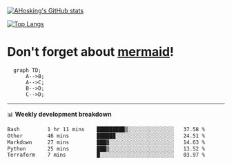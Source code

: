 [![AHosking's GitHub stats](https://github-readme-stats.vercel.app/api?username=ahosking&count_private=true&show_icons=true&theme=onedark&hide_rank=true&include_all_commits=true)](https://github.com/ahosking)

[![Top Langs](https://github-readme-stats.vercel.app/api/top-langs/?username=ahosking&layout=compact&theme=onedark)](https://github.com/ahosking)


# Don't forget about [mermaid](https://github.blog/2022-02-14-include-diagrams-markdown-files-mermaid/)!

```mermaid
  graph TD;
      A-->B;
      A-->C;
      B-->D;
      C-->D;
```
-------

📊 **Weekly development breakdown**

<!--START_SECTION:waka-->

```txt
Bash         1 hr 11 mins    █████████▒░░░░░░░░░░░░░░░   37.58 %
Other        46 mins         ██████░░░░░░░░░░░░░░░░░░░   24.51 %
Markdown     27 mins         ███▓░░░░░░░░░░░░░░░░░░░░░   14.63 %
Python       25 mins         ███▒░░░░░░░░░░░░░░░░░░░░░   13.52 %
Terraform    7 mins          █░░░░░░░░░░░░░░░░░░░░░░░░   03.97 %
```

<!--END_SECTION:waka-->

